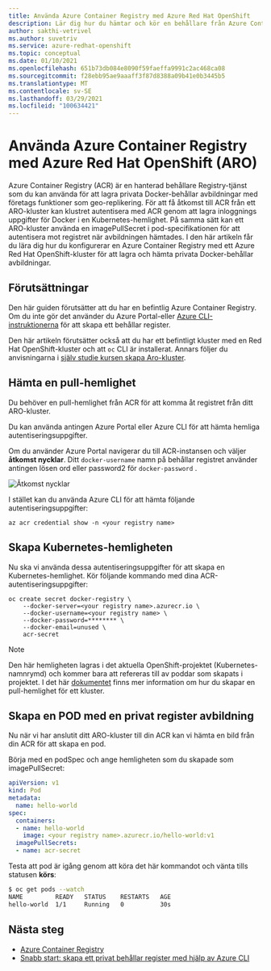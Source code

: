 ```yaml
---
title: Använda Azure Container Registry med Azure Red Hat OpenShift
description: Lär dig hur du hämtar och kör en behållare från Azure Container Registry i ditt Azure Red Hat OpenShift-kluster.
author: sakthi-vetrivel
ms.author: suvetriv
ms.service: azure-redhat-openshift
ms.topic: conceptual
ms.date: 01/10/2021
ms.openlocfilehash: 651b73db084e8090f59faeffa9991c2ac468ca08
ms.sourcegitcommit: f28ebb95ae9aaaff3f87d8388a09b41e0b3445b5
ms.translationtype: MT
ms.contentlocale: sv-SE
ms.lasthandoff: 03/29/2021
ms.locfileid: "100634421"
---
```

# <a name="use-azure-container-registry-with-azure-red-hat-openshift-aro"></a>Använda Azure Container Registry med Azure Red Hat OpenShift (ARO)

Azure Container Registry (ACR) är en hanterad behållare Registry-tjänst som du kan använda för att lagra privata Docker-behållar avbildningar med företags funktioner som geo-replikering. För att få åtkomst till ACR från ett ARO-kluster kan klustret autentisera med ACR genom att lagra inloggnings uppgifter för Docker i en Kubernetes-hemlighet.  På samma sätt kan ett ARO-kluster använda en imagePullSecret i pod-specifikationen för att autentisera mot registret när avbildningen hämtades. I den här artikeln får du lära dig hur du konfigurerar en Azure Container Registry med ett Azure Red Hat OpenShift-kluster för att lagra och hämta privata Docker-behållar avbildningar.

## <a name="prerequisites"></a>Förutsättningar

Den här guiden förutsätter att du har en befintlig Azure Container Registry. Om du inte gör det använder du Azure Portal-eller [Azure CLI-instruktionerna](../container-registry/container-registry-get-started-azure-cli.md) för att skapa ett behållar register.

Den här artikeln förutsätter också att du har ett befintligt kluster med en Red Hat OpenShift-kluster och att `oc` CLI är installerat. Annars följer du anvisningarna i [själv studie kursen skapa Aro-kluster](tutorial-create-cluster.md).

## <a name="get-a-pull-secret"></a>Hämta en pull-hemlighet

Du behöver en pull-hemlighet från ACR för att komma åt registret från ditt ARO-kluster.

Du kan använda antingen Azure Portal eller Azure CLI för att hämta hemliga autentiseringsuppgifter.

Om du använder Azure Portal navigerar du till ACR-instansen och väljer **åtkomst nycklar**.  Ditt `docker-username` namn på behållar registret använder antingen lösen ord eller password2 för `docker-password` .

![Åtkomst nycklar](./media/acr-access-keys.png)

I stället kan du använda Azure CLI för att hämta följande autentiseringsuppgifter:
```azurecli
az acr credential show -n <your registry name>
```

## <a name="create-the-kubernetes-secret"></a>Skapa Kubernetes-hemligheten

Nu ska vi använda dessa autentiseringsuppgifter för att skapa en Kubernetes-hemlighet. Kör följande kommando med dina ACR-autentiseringsuppgifter:

```
oc create secret docker-registry \
    --docker-server=<your registry name>.azurecr.io \
    --docker-username=<your registry name> \
    --docker-password=******** \
    --docker-email=unused \
    acr-secret
```

>[!NOTE]
>Den här hemligheten lagras i det aktuella OpenShift-projektet (Kubernetes-namnrymd) och kommer bara att refereras till av poddar som skapats i projektet.  I det här [dokumentet](https://docs.openshift.com/container-platform/4.4/openshift_images/managing_images/using-image-pull-secrets.html) finns mer information om hur du skapar en pull-hemlighet för ett kluster.

## <a name="create-a-pod-using-a-private-registry-image"></a>Skapa en POD med en privat register avbildning

Nu när vi har anslutit ditt ARO-kluster till din ACR kan vi hämta en bild från din ACR för att skapa en pod.

Börja med en podSpec och ange hemligheten som du skapade som imagePullSecret:

```yaml
apiVersion: v1
kind: Pod
metadata:
  name: hello-world
spec:
  containers:
  - name: hello-world
    image: <your registry name>.azurecr.io/hello-world:v1
  imagePullSecrets:
  - name: acr-secret
```

Testa att pod är igång genom att köra det här kommandot och vänta tills statusen **körs**:

```bash
$ oc get pods --watch
NAME         READY   STATUS    RESTARTS   AGE
hello-world  1/1     Running   0          30s
```

## <a name="next-steps"></a>Nästa steg

* [Azure Container Registry](../container-registry/container-registry-concepts.md)
* [Snabb start: skapa ett privat behållar register med hjälp av Azure CLI](../container-registry/container-registry-get-started-azure-cli.md)
